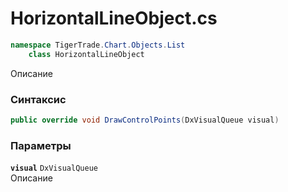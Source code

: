 
# HorizontalLineObject.cs
```csharp
namespace TigerTrade.Chart.Objects.List  
    class HorizontalLineObject
```

Описание

### Синтаксис
```csharp
public override void DrawControlPoints(DxVisualQueue visual)
```

### Параметры
**`visual`** `DxVisualQueue`  
 Описание  
  

                    
                    